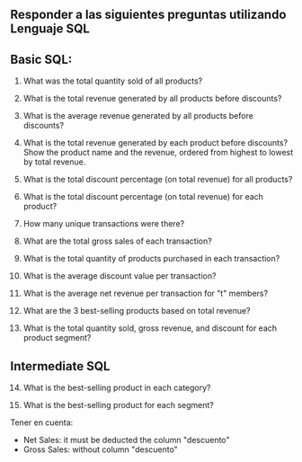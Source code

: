 ## Responder a las siguientes preguntas utilizando Lenguaje SQL

## Basic SQL:
1. What was the total quantity sold of all products?

2. What is the total revenue generated by all products before discounts?

3. What is the average revenue generated by all products before discounts?

4. What is the total revenue generated by each product before discounts? Show the product name and the revenue, ordered from highest to lowest by total revenue.

5. What is the total discount percentage (on total revenue) for all products?

6. What is the total discount percentage (on total revenue) for each product?

7. How many unique transactions were there?

8. What are the total gross sales of each transaction?

9. What is the total quantity of products purchased in each transaction?

10. What is the average discount value per transaction?

11. What is the average net revenue per transaction for "t" members?

12. What are the 3 best-selling products based on total revenue?

13. What is the total quantity sold, gross revenue, and discount for each product segment?


## Intermediate SQL


14. What is the best-selling product in each category?

15. What is the best-selling product for each segment?
    
Tener en cuenta:
- Net Sales: it must be deducted the column "descuento"
- Gross Sales: without column "descuento"

